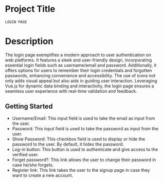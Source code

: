  #  Project Title
    LOGIN PAGE

 # Description
The login page exemplifies a modern approach to user authentication on web platforms. It features a sleek and user-friendly design, incorporating essential login fields such as username/email and password. Additionally, it offers options for users to remember their login credentials and forgotten passwords, enhancing convenience and accessibility. The use of icons not only adds visual appeal but also aids in guiding user interaction. Leveraging Vue.js for dynamic data binding and interactivity, the login page ensures a seamless user experience with real-time validation and feedback. 

## Getting Started
* Username/Email: This input field is used to take the email as input from the user.
* Password: This input field is used to take the password as input from the user.
* Show Password: This checkbox field is used to display or hide the password to the user. By default, it hides the password.
* Log-in button: This button is used to authenticate and give access to the verified user.
* Forget password?: This link allows the user to change their password in case he/she forgets.
* Register link: This link takes the user to the signup page in case they want to create a new account.

